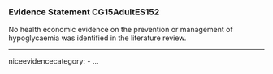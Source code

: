 ### Evidence Statement CG15AdultES152
No health economic evidence on the prevention or management of hypoglycaemia was identified in the literature review.

---
niceevidencecategory: -
...


